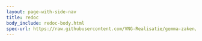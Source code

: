 ```yaml
---
layout: page-with-side-nav
title: redoc
body_include: redoc-body.html
spec-url: https://raw.githubusercontent.com/VNG-Realisatie/gemma-zaken/master/api-specificatie/zrc/1.3.x/1.3.1/openapi.yaml
---
```


<redoc spec-url='{{ page.spec-url}}'></redoc>
